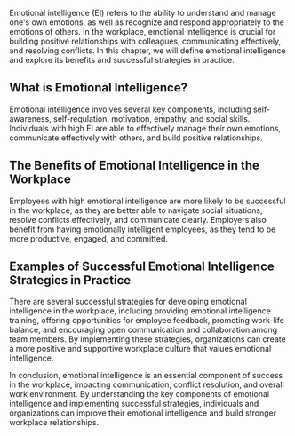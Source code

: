 
Emotional intelligence (EI) refers to the ability to understand and manage one's own emotions, as well as recognize and respond appropriately to the emotions of others. In the workplace, emotional intelligence is crucial for building positive relationships with colleagues, communicating effectively, and resolving conflicts. In this chapter, we will define emotional intelligence and explore its benefits and successful strategies in practice.

What is Emotional Intelligence?
-------------------------------

Emotional intelligence involves several key components, including self-awareness, self-regulation, motivation, empathy, and social skills. Individuals with high EI are able to effectively manage their own emotions, communicate effectively with others, and build positive relationships.

The Benefits of Emotional Intelligence in the Workplace
-------------------------------------------------------

Employees with high emotional intelligence are more likely to be successful in the workplace, as they are better able to navigate social situations, resolve conflicts effectively, and communicate clearly. Employers also benefit from having emotionally intelligent employees, as they tend to be more productive, engaged, and committed.

Examples of Successful Emotional Intelligence Strategies in Practice
--------------------------------------------------------------------

There are several successful strategies for developing emotional intelligence in the workplace, including providing emotional intelligence training, offering opportunities for employee feedback, promoting work-life balance, and encouraging open communication and collaboration among team members. By implementing these strategies, organizations can create a more positive and supportive workplace culture that values emotional intelligence.

In conclusion, emotional intelligence is an essential component of success in the workplace, impacting communication, conflict resolution, and overall work environment. By understanding the key components of emotional intelligence and implementing successful strategies, individuals and organizations can improve their emotional intelligence and build stronger workplace relationships.
